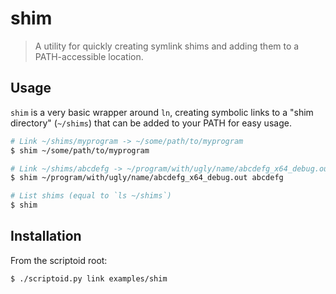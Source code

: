 # shim

> A utility for quickly creating symlink shims and adding them to a
> PATH-accessible location.

## Usage

`shim` is a very basic wrapper around `ln`, creating symbolic links to a
"shim directory" (`~/shims`) that can be added to your PATH for easy usage.

```sh
# Link ~/shims/myprogram -> ~/some/path/to/myprogram
$ shim ~/some/path/to/myprogram

# Link ~/shims/abcdefg -> ~/program/with/ugly/name/abcdefg_x64_debug.out
$ shim ~/program/with/ugly/name/abcdefg_x64_debug.out abcdefg

# List shims (equal to `ls ~/shims`)
$ shim
```

## Installation

From the scriptoid root:

```sh
$ ./scriptoid.py link examples/shim
```